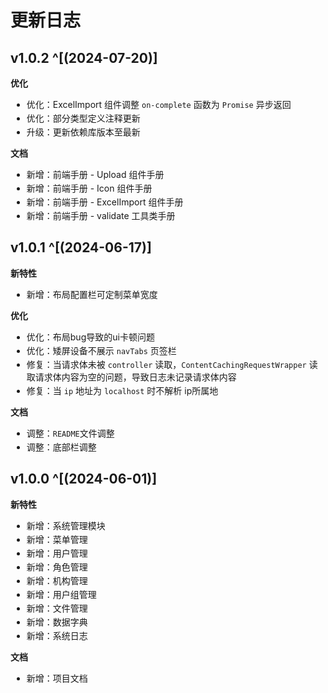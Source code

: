 # 更新日志

## v1.0.2 ^[(2024-07-20)]

**优化**

- 优化：ExcelImport 组件调整 `on-complete` 函数为 `Promise` 异步返回
- 优化：部分类型定义注释更新
- 升级：更新依赖库版本至最新

**文档**

- 新增：前端手册 - Upload 组件手册
- 新增：前端手册 - Icon 组件手册
- 新增：前端手册 - ExcelImport 组件手册
- 新增：前端手册 - validate 工具类手册

## v1.0.1 ^[(2024-06-17)]

**新特性**

- 新增：布局配置栏可定制菜单宽度

**优化**

- 优化：布局bug导致的ui卡顿问题
- 优化：矮屏设备不展示 `navTabs` 页签栏
- 修复：当请求体未被 `controller` 读取，`ContentCachingRequestWrapper` 读取请求体内容为空的问题，导致日志未记录请求体内容
- 修复：当 `ip` 地址为 `localhost` 时不解析 ip所属地

**文档**

- 调整：`README`文件调整
- 调整：底部栏调整

## v1.0.0 ^[(2024-06-01)]

**新特性**

- 新增：系统管理模块
- 新增：菜单管理
- 新增：用户管理
- 新增：角色管理
- 新增：机构管理
- 新增：用户组管理
- 新增：文件管理
- 新增：数据字典
- 新增：系统日志

**文档**

- 新增：项目文档

<style scoped>
ul {
 font-size: 14px!important;
}
li {
    margin: 2px!important;
}
</style>

